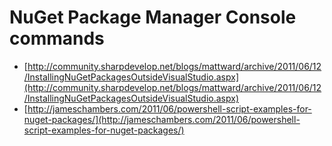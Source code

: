 # NuGet Package Manager Console commands

*	[http://community.sharpdevelop.net/blogs/mattward/archive/2011/06/12/InstallingNuGetPackagesOutsideVisualStudio.aspx](http://community.sharpdevelop.net/blogs/mattward/archive/2011/06/12/InstallingNuGetPackagesOutsideVisualStudio.aspx)
*	[http://jameschambers.com/2011/06/powershell-script-examples-for-nuget-packages/](http://jameschambers.com/2011/06/powershell-script-examples-for-nuget-packages/)

